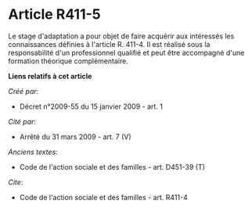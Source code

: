# Article R411-5

Le stage d'adaptation a pour objet de faire acquérir aux intéressés les connaissances définies à l'article R. 411-4. Il est
réalisé sous la responsabilité d'un professionnel qualifié et peut être accompagné d'une formation théorique complémentaire.

**Liens relatifs à cet article**

_Créé par_:

  - Décret n°2009-55 du 15 janvier 2009 - art. 1

_Cité par_:

  - Arrêté du 31 mars 2009 - art. 7 (V)

_Anciens textes_:

  - Code de l'action sociale et des familles - art. D451-39 (T)

_Cite_:

  - Code de l'action sociale et des familles - art. R411-4
